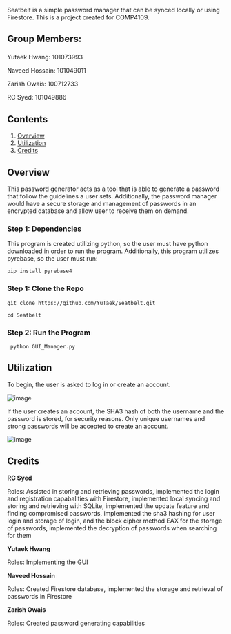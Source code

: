 Seatbelt is a simple password manager that can be synced locally or using Firestore. This is a project created for COMP4109.


## Group Members:</p>
Yutaek Hwang: 101073993 </p>
Naveed Hossain: 101049011</p>
Zarish Owais: 100712733</p>
RC Syed: 101049886</p>

## Contents
1. [Overview](#Overview)
2. [Utilization](#Utilization)
3. [Credits](#Credits)

## Overview

This password generator acts as a tool that is able to generate a password that follow the guidelines a user sets. Additionally, the password manager would have a secure storage and management of passwords in an encrypted database and allow user to receive them on demand. 

### Step 1: Dependencies
This program is created utilizing python, so the user must have python downloaded in order to run the program. Additionally, this program utilizes pyrebase, so the user must run:

```pip install pyrebase4```

### Step 1: Clone the Repo
```git clone https://github.com/YuTaek/Seatbelt.git```</p>

```cd Seatbelt```

### Step 2: Run the Program
``` python GUI_Manager.py```


## Utilization

</p>
To begin, the user is asked to log in or create an account.</p>

![image](https://user-images.githubusercontent.com/47705261/112763066-f917fb00-8fd0-11eb-9fcc-d3a41ffb6e0e.png)</p>

If the user creates an account, the SHA3 hash of both the username and the password is stored, for security reasons. Only unique usernames and strong passwords will be accepted to create an account. </p>
![image](https://user-images.githubusercontent.com/47705261/112763149-3aa8a600-8fd1-11eb-966f-437d97bd0d30.png)</p>

## Credits


**RC Syed**

Roles:
Assisted in storing and retrieving passwords, implemented the login and registration capabalities with Firestore, implemented local syncing and storing and retrieving with SQLite, implemented the update feature and finding compromised passwords, implemented the sha3 hashing for user login and storage of login, and the block cipher method EAX for the storage of passwords, implemented the decryption of passwords when searching for them 

**Yutaek Hwang**

Roles:
Implementing the GUI

**Naveed Hossain**

Roles:
Created Firestore database, implemented the storage and retrieval of passwords in Firestore

**Zarish Owais**

Roles:
Created password generating capabilities
